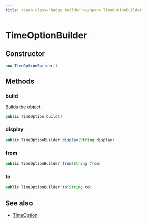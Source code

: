 ```yaml
---
title: <span class="badge builder"></span> TimeOptionBuilder
---
```

# <span class="badge builder"></span> TimeOptionBuilder

## Constructor

```java
new TimeOptionBuilder()
```
## Methods

### <span class="badge object-method"></span> build

Builds the object.

```java
public TimeOption build()
```

### <span class="badge object-method"></span> display

```java
public TimeOptionBuilder display(String display)
```

### <span class="badge object-method"></span> from

```java
public TimeOptionBuilder from(String from)
```

### <span class="badge object-method"></span> to

```java
public TimeOptionBuilder to(String to)
```

## See also

 * <span class="badge object-type-class"></span> [TimeOption](./object-TimeOption.md)
